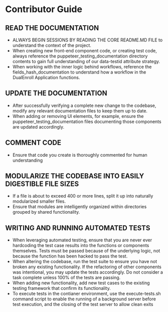 # Contributor Guide

## READ THE DOCUMENTATION
- ALWAYS BEGIN SESSIONS BY READING THE CORE README.MD FILE to understand the context of the project.
- When creating new front-end component code, or creating test code, always reference the puppeteer_testing_documentation directory contents to gain full understanding of our data-testid attribute strategy.
- When working with the inner logic behind workflows, reference the fields_hash_documentation to understand how a workflow in the DualEnroll Application functions.


## UPDATE THE DOCUMENTATION
- After successfully verifying a complete new change to the codebase, modify any relevant documentation files to keep them up to date. 
- When adding or removing UI elements, for example, ensure the puppeteer_testing_documentation files documenting those components are updated accordingly.

## COMMENT CODE
- Ensure that code you create is thoroughly commented for human understanding

## MODULARIZE THE CODEBASE INTO EASILY DIGESTIBLE FILE SIZES
- If a file is about to exceed 400 or more lines, split it up into naturally modularized smaller files. 
- Ensure that modules are intelligently organized within directories grouped by shared functionality.

## WRITING AND RUNNING AUTOMATED TESTS
- When leveraging automated testing, ensure that you are never ever hardcoding the test case results into the functions or components themselves. Tests must be passed because of the underlying logic, not because the function has been hacked to pass the test.
- When altering the codebase, run the test suite to ensure you have not broken any existing functionality. If the refactoring of other components was intentional, you may update the tests accordingly. Do not consider a task complete unless 100% of the tests are passing.
- When adding new functionality, add new test cases to the existing testing framework that confirm its functionality.
- To execute tests in the contianer environment, use the execute-tests.sh command script to enable the running of a background server before test execution, and the closing of the test server to allow clean exits